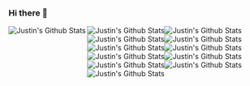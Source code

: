 ### Hi there 👋

<img align = "left" alt="Justin's Github Stats" src= "https://github-readme-stats.vercel.app/api?username=jklayhew&show_icons=true&theme=radical" ></img>

<div style="display:flex;flex-wrap:wrap;">
    <!-- JAVA -->
    <img alt="Justin's Github Stats" src="https://img.shields.io/badge/java-%23ED8B00.svg?style=for-the-badge&logo=java&logoColor=white">
    <!-- PYTHON -->
    <img alt="Justin's Github Stats" src="https://img.shields.io/badge/python-3670A0?style=for-the-badge&logo=python&logoColor=ffdd54">
    <!-- C -->
    <img alt="Justin's Github Stats" src="https://img.shields.io/badge/c-%2300599C.svg?style=for-the-badge&logo=c&logoColor=white">
    <!-- RUBY -->
    <img alt="Justin's Github Stats" src="https://img.shields.io/badge/ruby-%23CC342D.svg?style=for-the-badge&logo=ruby&logoColor=white">
    <!-- JAVASCRIPT -->
    <img alt="Justin's Github Stats" src="https://img.shields.io/badge/javascript-%23323330.svg?style=for-the-badge&logo=javascript&logoColor=%23F7DF1E">
    <!-- CSS -->
    <img alt="Justin's Github Stats" src="https://img.shields.io/badge/tailwindcss-%2338B2AC.svg?style=for-the-badge&logo=tailwind-css&logoColor=white">
    <!-- HTML -->
    <img alt="Justin's Github Stats" src="https://img.shields.io/badge/html5-%23E34F26.svg?style=for-the-badge&logo=html5&logoColor=white">
    <!-- PHP -->
    <img alt="Justin's Github Stats" src="https://img.shields.io/badge/php-%23777BB4.svg?style=for-the-badge&logo=php&logoColor=white">
    <!-- SCALA -->
    <img alt="Justin's Github Stats" src="https://img.shields.io/badge/scala-%23DC322F.svg?style=for-the-badge&logo=scala&logoColor=white">
    <!-- RUST -->
    <img alt="Justin's Github Stats" src="https://img.shields.io/badge/rust-%23000000.svg?style=for-the-badge&logo=rust&logoColor=white">
    <!-- GO -->
    <img alt="Justin's Github Stats" src="https://img.shields.io/badge/go-%2300ADD8.svg?style=for-the-badge&logo=go&logoColor=white">
</div>




